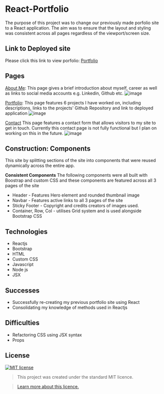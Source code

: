 # React-Portfolio
The purpose of this project was to change our previously made porfolio site to a React application. The aim was to ensure that the layout and styling was consistent across all pages regardless of the viewport/screen size.

## Link to Deployed site
Please click this link to view porfolio: [Portfolio](https://karen-o94.github.io/React-Portfolio/#/)

## Pages
[About Me](https://karen-o94.github.io/React-Portfolio/#/): This page gives a brief introduction about myself, career as well as links to social media accounts e.g. Linkedin, Github etc. 
![image](https://user-images.githubusercontent.com/74797740/118402065-38250d00-b660-11eb-8937-b781b24f7c4e.png)


[Portfolio](https://karen-o94.github.io/React-Portfolio/#/portfolio): This page features 6 projects I have worked on, including descriptions, links to the projects' Github Repository and link to deployed application
![image](https://user-images.githubusercontent.com/74797740/118402117-715d7d00-b660-11eb-8c5a-4c02f2449cb3.png)


[Contact](https://karen-o94.github.io/React-Portfolio/#/contact) This page features a contact form that allows visitors to my site to get in touch. Currently this contact page is not fully functional but I plan on working on this in the future.
![image](https://user-images.githubusercontent.com/74797740/118402140-8afec480-b660-11eb-853e-8d0249742494.png)

## Construction: Components
This site by splitting sections of the site into components that were reused dynamically across the entire app.

**Consistent Components**
The following components were all built with Boostrap and custom CSS and these components are featured across all 3 pages of the site
 - Header - Features Hero element and rounded thumbnail image
 - Navbar - Features active links to all 3 pages of the site
 -  Sticky Footer - Copyright and credits creators of images used. 
 - Container, Row, Col - utilises Grid system and is used alongside Bootstrap CSS

## Technologies 
- Reactjs
- Bootstrap
- HTML
- Custom CSS
- Javascript
- Node js
- JSX

## Successes
- Successfully re-creating my previous portfolio site using React 
- Consolidating my knowledge of methods used in Reactjs

## Difficulties
- Refactoring CSS using JSX syntax
- Props

## License
[![MIT license](https://img.shields.io/badge/License-MIT-blue.svg)](https://lbesson.mit-license.org/)

> This project was created under the standard MIT licence.

> [Learn more about this licence.](https://lbesson.mit-license.org/)